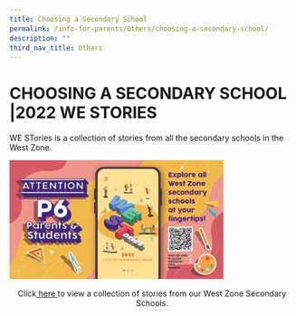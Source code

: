 ```yaml
---
title: Choosing a Secondary School
permalink: /info-for-parents/Others/choosing-a-secondary-school/
description: ""
third_nav_title: Others
---
```

# CHOOSING A SECONDARY SCHOOL |2022 WE STORIES

WE STories is a collection of stories from all the secondary schools in the West Zone.

<img src="/images/p6%20westories1.jpeg" style="width:75%"><br>

<center>Click<a href="https://online.fliphtml5.com/obrr/qkde"> here  </a>  to view a collection of stories from our West Zone Secondary Schools.</center>